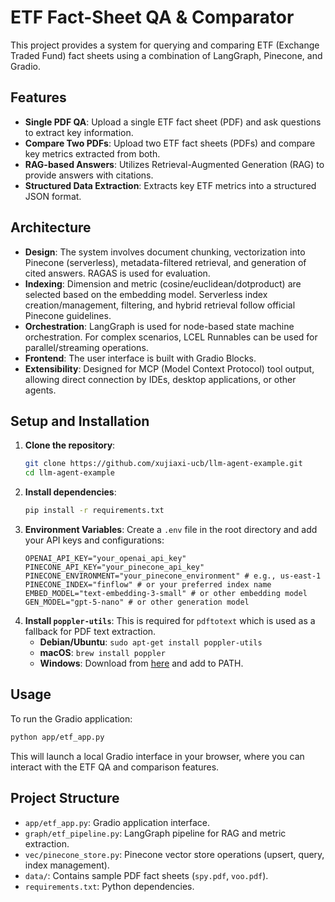 # ETF Fact-Sheet QA & Comparator

This project provides a system for querying and comparing ETF (Exchange Traded Fund) fact sheets using a combination of LangGraph, Pinecone, and Gradio.

## Features

- **Single PDF QA**: Upload a single ETF fact sheet (PDF) and ask questions to extract key information.
- **Compare Two PDFs**: Upload two ETF fact sheets (PDFs) and compare key metrics extracted from both.
- **RAG-based Answers**: Utilizes Retrieval-Augmented Generation (RAG) to provide answers with citations.
- **Structured Data Extraction**: Extracts key ETF metrics into a structured JSON format.

## Architecture

- **Design**: The system involves document chunking, vectorization into Pinecone (serverless), metadata-filtered retrieval, and generation of cited answers. RAGAS is used for evaluation.
- **Indexing**: Dimension and metric (cosine/euclidean/dotproduct) are selected based on the embedding model. Serverless index creation/management, filtering, and hybrid retrieval follow official Pinecone guidelines.
- **Orchestration**: LangGraph is used for node-based state machine orchestration. For complex scenarios, LCEL Runnables can be used for parallel/streaming operations.
- **Frontend**: The user interface is built with Gradio Blocks.
- **Extensibility**: Designed for MCP (Model Context Protocol) tool output, allowing direct connection by IDEs, desktop applications, or other agents.

## Setup and Installation

1.  **Clone the repository**:
    ```bash
    git clone https://github.com/xujiaxi-ucb/llm-agent-example.git
    cd llm-agent-example
    ```
2.  **Install dependencies**:
    ```bash
    pip install -r requirements.txt
    ```
3.  **Environment Variables**:
    Create a `.env` file in the root directory and add your API keys and configurations:
    ```
    OPENAI_API_KEY="your_openai_api_key"
    PINECONE_API_KEY="your_pinecone_api_key"
    PINECONE_ENVIRONMENT="your_pinecone_environment" # e.g., us-east-1
    PINECONE_INDEX="finflow" # or your preferred index name
    EMBED_MODEL="text-embedding-3-small" # or other embedding model
    GEN_MODEL="gpt-5-nano" # or other generation model
    ```
4.  **Install `poppler-utils`**:
    This is required for `pdftotext` which is used as a fallback for PDF text extraction.
    -   **Debian/Ubuntu**: `sudo apt-get install poppler-utils`
    -   **macOS**: `brew install poppler`
    -   **Windows**: Download from [here](https://poppler.freedesktop.org/) and add to PATH.

## Usage

To run the Gradio application:

```bash
python app/etf_app.py
```

This will launch a local Gradio interface in your browser, where you can interact with the ETF QA and comparison features.

## Project Structure

-   `app/etf_app.py`: Gradio application interface.
-   `graph/etf_pipeline.py`: LangGraph pipeline for RAG and metric extraction.
-   `vec/pinecone_store.py`: Pinecone vector store operations (upsert, query, index management).
-   `data/`: Contains sample PDF fact sheets (`spy.pdf`, `voo.pdf`).
-   `requirements.txt`: Python dependencies.
